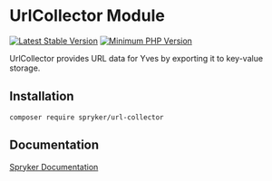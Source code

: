 # UrlCollector Module
[![Latest Stable Version](https://poser.pugx.org/spryker/url-collector/v/stable.svg)](https://packagist.org/packages/spryker/url-collector)
[![Minimum PHP Version](https://img.shields.io/badge/php-%3E%3D%207.4-8892BF.svg)](https://php.net/)

UrlCollector provides URL data for Yves by exporting it to key-value storage.

## Installation

```
composer require spryker/url-collector
```

## Documentation

[Spryker Documentation](https://docs.spryker.com)
